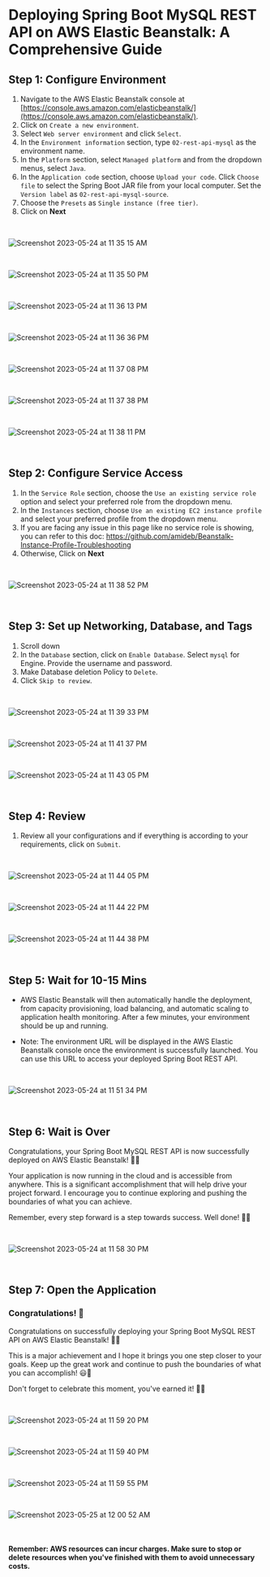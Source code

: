 # Deploying Spring Boot MySQL REST API on AWS Elastic Beanstalk: A Comprehensive Guide


## Step 1: Configure Environment

1.  Navigate to the AWS Elastic Beanstalk console at [https://console.aws.amazon.com/elasticbeanstalk/](https://console.aws.amazon.com/elasticbeanstalk/).
2.  Click on `Create a new environment`.
3.  Select `Web server environment` and click `Select`.
4.  In the `Environment information` section, type `02-rest-api-mysql` as the environment name.
5.  In the `Platform` section, select `Managed platform` and from the dropdown menus, select `Java`.
6.  In the `Application code` section, choose `Upload your code`. Click `Choose file` to select the Spring Boot JAR file from your local computer. Set the `Version label` as `02-rest-api-mysql-source`.
7.  Choose the `Presets` as `Single instance (free tier)`.
8.  Click on **Next**

<br>

![Screenshot 2023-05-24 at 11 35 15 AM](https://github.com/amideb/deploy-spring-boot-rest-api-mysql-aws-elastic-beanstalk/assets/57451228/7f5501ba-18af-48c0-944d-e1ec88549573)

<br>

![Screenshot 2023-05-24 at 11 35 50 PM](https://github.com/amideb/deploy-spring-boot-rest-api-mysql-aws-elastic-beanstalk/assets/57451228/5ebee113-ddf9-4f0b-86c1-cc56a5768517)

<br>

![Screenshot 2023-05-24 at 11 36 13 PM](https://github.com/amideb/deploy-spring-boot-rest-api-mysql-aws-elastic-beanstalk/assets/57451228/c70ae4a4-713c-48bb-a61a-56ba02ceaa1e)

<br>

![Screenshot 2023-05-24 at 11 36 36 PM](https://github.com/amideb/deploy-spring-boot-rest-api-mysql-aws-elastic-beanstalk/assets/57451228/044dc2e9-c01f-4eb5-9de5-c54c95ad8dc5)

<br>

![Screenshot 2023-05-24 at 11 37 08 PM](https://github.com/amideb/deploy-spring-boot-rest-api-mysql-aws-elastic-beanstalk/assets/57451228/462297da-672b-4efc-9845-4408b8603587)

<br>

![Screenshot 2023-05-24 at 11 37 38 PM](https://github.com/amideb/deploy-spring-boot-rest-api-mysql-aws-elastic-beanstalk/assets/57451228/7ef5f7d0-56f7-4711-83ce-991359f878f5)

<br>

![Screenshot 2023-05-24 at 11 38 11 PM](https://github.com/amideb/deploy-spring-boot-rest-api-mysql-aws-elastic-beanstalk/assets/57451228/a231259e-fdb7-49f3-b354-84d824bb4c14)

<br>

## Step 2: Configure Service Access

1.  In the `Service Role` section, choose the `Use an existing service role` option and select your preferred role from the dropdown menu.
2.  In the `Instances` section, choose `Use an existing EC2 instance profile` and select your preferred profile from the dropdown menu.
3.  If you are facing any issue in this page like no service role is showing, you can refer to this doc: https://github.com/amideb/Beanstalk-Instance-Profile-Troubleshooting
4.  Otherwise, Click on **Next**

<br>

![Screenshot 2023-05-24 at 11 38 52 PM](https://github.com/amideb/deploy-spring-boot-rest-api-mysql-aws-elastic-beanstalk/assets/57451228/d7238c3d-64ec-42fd-b1e5-0adfc263f0d2)

<br>

## Step 3: Set up Networking, Database, and Tags 

1. Scroll down
2. In the `Database` section, click on `Enable Database`. Select `mysql` for Engine. Provide the username and password. 
3. Make Database deletion Policy to `Delete`.
4. Click `Skip to review`.

<br>

![Screenshot 2023-05-24 at 11 39 33 PM](https://github.com/amideb/deploy-spring-boot-rest-api-mysql-aws-elastic-beanstalk/assets/57451228/a8e773a8-d513-4032-b8ee-99d36f8731d9)

<br>

![Screenshot 2023-05-24 at 11 41 37 PM](https://github.com/amideb/deploy-spring-boot-rest-api-mysql-aws-elastic-beanstalk/assets/57451228/64a90b86-937c-411c-8410-9bdbf496cdfe)

<br>

![Screenshot 2023-05-24 at 11 43 05 PM](https://github.com/amideb/deploy-spring-boot-rest-api-mysql-aws-elastic-beanstalk/assets/57451228/ee077b1b-00a5-4839-b3fd-d5fe2ebfe9ed)

<br>


## Step 4: Review

1.  Review all your configurations and if everything is according to your requirements, click on `Submit`.

<br>

![Screenshot 2023-05-24 at 11 44 05 PM](https://github.com/amideb/deploy-spring-boot-rest-api-mysql-aws-elastic-beanstalk/assets/57451228/edcf7152-6da0-49a8-aafb-7f8eb621fd37)

<br>

![Screenshot 2023-05-24 at 11 44 22 PM](https://github.com/amideb/deploy-spring-boot-rest-api-mysql-aws-elastic-beanstalk/assets/57451228/8f26b554-ae1a-4af3-a69b-7ce754fca8d2)

<br>

![Screenshot 2023-05-24 at 11 44 38 PM](https://github.com/amideb/deploy-spring-boot-rest-api-mysql-aws-elastic-beanstalk/assets/57451228/cf9e972c-a4c2-4030-8c2d-db10ac1e2259)

<br>


## Step 5: Wait for 10-15 Mins

- AWS Elastic Beanstalk will then automatically handle the deployment, from capacity provisioning, load balancing, and automatic scaling to application health monitoring. After a few minutes, your environment should be up and running.

- Note: The environment URL will be displayed in the AWS Elastic Beanstalk console once the environment is successfully launched. You can use this URL to access your deployed Spring Boot REST API.

<br>

![Screenshot 2023-05-24 at 11 51 34 PM](https://github.com/amideb/deploy-spring-boot-rest-api-mysql-aws-elastic-beanstalk/assets/57451228/c113eeeb-6944-4c9c-8ada-269c8828d33c)

<br>

## Step 6: Wait is Over

Congratulations, your Spring Boot MySQL REST API is now successfully deployed on AWS Elastic Beanstalk! 🎉🚀

Your application is now running in the cloud and is accessible from anywhere. This is a significant accomplishment that will help drive your project forward. I encourage you to continue exploring and pushing the boundaries of what you can achieve.

Remember, every step forward is a step towards success. Well done! 🙌🥳

<br>

![Screenshot 2023-05-24 at 11 58 30 PM](https://github.com/amideb/deploy-spring-boot-rest-api-mysql-aws-elastic-beanstalk/assets/57451228/8581c90a-f3a8-4835-a6a7-94b94ecaf041)

<br>

## Step 7: Open the Application

### Congratulations! 🎉

Congratulations on successfully deploying your Spring Boot MySQL REST API on AWS Elastic Beanstalk! 🎉🚀

This is a major achievement and I hope it brings you one step closer to your goals. Keep up the great work and continue to push the boundaries of what you can accomplish! 😃👏

Don't forget to celebrate this moment, you've earned it! 🥳🎊


<br>

![Screenshot 2023-05-24 at 11 59 20 PM](https://github.com/amideb/deploy-spring-boot-rest-api-mysql-aws-elastic-beanstalk/assets/57451228/5e33c9eb-8662-4e2b-81b3-e6a77188f1f7)

<br>

![Screenshot 2023-05-24 at 11 59 40 PM](https://github.com/amideb/deploy-spring-boot-rest-api-mysql-aws-elastic-beanstalk/assets/57451228/18ac8bbe-ff61-45e5-92e5-634c159c8d14)

<br>

![Screenshot 2023-05-24 at 11 59 55 PM](https://github.com/amideb/deploy-spring-boot-rest-api-mysql-aws-elastic-beanstalk/assets/57451228/c9a29245-b055-4052-806a-c42924535f8f)

<br>

![Screenshot 2023-05-25 at 12 00 52 AM](https://github.com/amideb/deploy-spring-boot-rest-api-mysql-aws-elastic-beanstalk/assets/57451228/2260322e-8011-4dc6-9954-df6a10f943da)

<br>



#### Remember: AWS resources can incur charges. Make sure to stop or delete resources when you've finished with them to avoid unnecessary costs.
